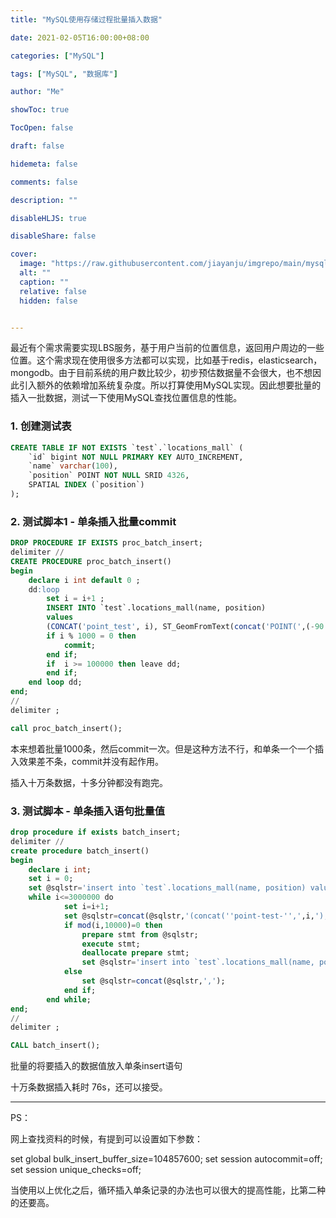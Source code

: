 ```yaml
---
title: "MySQL使用存储过程批量插入数据" 

date: 2021-02-05T16:00:00+08:00 

categories: ["MySQL"]

tags: ["MySQL", "数据库"] 

author: "Me" 

showToc: true 

TocOpen: false 

draft: false 

hidemeta: false 

comments: false 

description: "" 

disableHLJS: true  

disableShare: false 

cover:
  image: "https://raw.githubusercontent.com/jiayanju/imgrepo/main/mysql.png"
  alt: ""
  caption: ""
  relative: false
  hidden: false


---
```


最近有个需求需要实现LBS服务，基于用户当前的位置信息，返回用户周边的一些位置。这个需求现在使用很多方法都可以实现，比如基于redis，elasticsearch，mongodb。由于目前系统的用户数比较少，初步预估数据量不会很大，也不想因此引入额外的依赖增加系统复杂度。所以打算使用MySQL实现。因此想要批量的插入一批数据，测试一下使用MySQL查找位置信息的性能。

### 1. 创建测试表

```sql
CREATE TABLE IF NOT EXISTS `test`.`locations_mall` (
    `id` bigint NOT NULL PRIMARY KEY AUTO_INCREMENT,
    `name` varchar(100),
    `position` POINT NOT NULL SRID 4326,
    SPATIAL INDEX (`position`)
);
```

### 2. 测试脚本1 - 单条插入批量commit

```sql
DROP PROCEDURE IF EXISTS proc_batch_insert;
delimiter //
CREATE PROCEDURE proc_batch_insert()
begin
    declare i int default 0 ;
    dd:loop
        set i = i+1 ;
        INSERT INTO `test`.locations_mall(name, position)
        values
        (CONCAT('point_test', i), ST_GeomFromText(concat('POINT(',(-90 + RAND()*(90 - (-90))), ' ', (-180 + RAND() * (180 - (-180))),')'), 4326));
        if i % 1000 = 0 then
            commit;
        end if;
        if  i >= 100000 then leave dd;
        end if;
    end loop dd;
end;
//
delimiter ;

call proc_batch_insert();
```

本来想着批量1000条，然后commit一次。但是这种方法不行，和单条一个一个插入效果差不条，commit并没有起作用。

插入十万条数据，十多分钟都没有跑完。

### 3. 测试脚本 - 单条插入语句批量值

```sql
drop procedure if exists batch_insert;
delimiter //
create procedure batch_insert()
begin
    declare i int;
    set i = 0;
    set @sqlstr='insert into `test`.locations_mall(name, position) values ';
    while i<=3000000 do
            set i=i+1;
            set @sqlstr=concat(@sqlstr,'(concat(''point-test-'',',i,'),', 'ST_GeomFromText(concat(''POINT('',(-90 + RAND()*(90 - (-90))), '' '', (-180 + RAND() * (180 - (-180))),'')''), 4326)', ')');
            if mod(i,10000)=0 then
                prepare stmt from @sqlstr;
                execute stmt;
                deallocate prepare stmt;
                set @sqlstr='insert into `test`.locations_mall(name, position) values ';
            else
                set @sqlstr=concat(@sqlstr,',');
            end if;
        end while;
end;
//
delimiter ;

CALL batch_insert();
```

批量的将要插入的数据值放入单条insert语句

十万条数据插入耗时 76s，还可以接受。

---  ---

PS：

网上查找资料的时候，有提到可以设置如下参数：

set global bulk_insert_buffer_size=104857600;
set session autocommit=off;
set session unique_checks=off; 

当使用以上优化之后，循环插入单条记录的办法也可以很大的提高性能，比第二种的还要高。